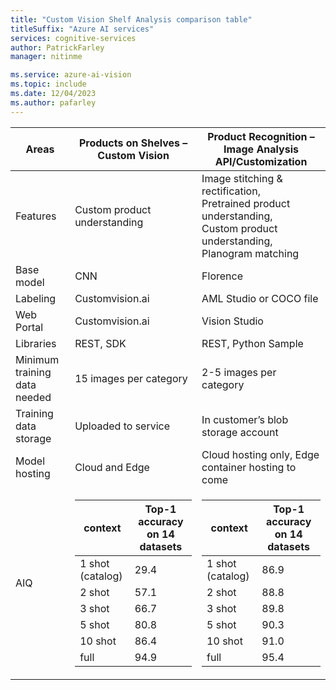 ```yaml
---
title: "Custom Vision Shelf Analysis comparison table"
titleSuffix: "Azure AI services"
services: cognitive-services
author: PatrickFarley
manager: nitinme

ms.service: azure-ai-vision
ms.topic: include
ms.date: 12/04/2023
ms.author: pafarley
---
```


|Areas | Products on Shelves – Custom Vision |Product Recognition – Image Analysis API/Customization |
|---|---|---|
|Features | Custom product understanding |Image stitching & rectification,</br>Pretrained product understanding,</br>Custom product understanding,</br>Planogram matching |  
|Base model |CNN |Florence |
|Labeling |Customvision.ai |AML Studio or COCO file |
|Web Portal |Customvision.ai |Vision Studio |
|Libraries |REST, SDK |REST, Python Sample |
|Minimum training data needed |15 images per category |2-5 images per category| 
|Training data storage |Uploaded to service |In customer’s blob storage account |
|Model hosting |Cloud and Edge |Cloud hosting only, Edge container hosting to come |
|AIQ| <table ><colgroup><col ><col ></colgroup><thead><tr><th>context</th><th>Top-1 accuracy on 14 datasets</th></tr></thead><tbody><tr><td>1 shot (catalog)</td><td>29.4</td></tr><tr><td>2 shot</td><td>57.1</td></tr><tr><td>3 shot</td><td>66.7</td></tr><tr><td>5 shot</td><td>80.8</td></tr><tr><td>10 shot</td><td>86.4</td></tr><tr><td>full</td><td>94.9</td></tr></tbody></table>| <table ><colgroup><col ><col ></colgroup><thead><tr><th>context</th><th>Top-1 accuracy on 14 datasets</th></tr></thead><tbody><tr><td>1 shot (catalog)</td><td>86.9</td></tr><tr><td>2 shot</td><td>88.8</td></tr><tr><td>3 shot</td><td>89.8</td></tr><tr><td>5 shot</td><td>90.3</td></tr><tr><td>10 shot</td><td>91.0</td></tr><tr><td>full</td><td>95.4</td></tr></tbody></table>|

